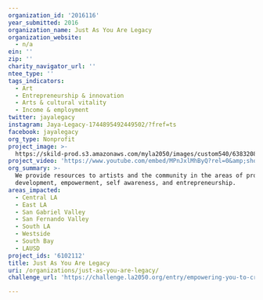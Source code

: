 ```yaml
---
organization_id: '2016116'
year_submitted: 2016
organization_name: Just As You Are Legacy
organization_website:
  - n/a
ein: ''
zip: ''
charity_navigator_url: ''
ntee_type: ''
tags_indicators:
  - Art
  - Entrepreneurship & innovation
  - Arts & cultural vitality
  - Income & employment
twitter: jayalegacy
instagram: Jaya-Legacy-1744895492449502/?fref=ts
facebook: jayalegacy
org_type: Nonprofit
project_image: >-
  https://skild-prod.s3.amazonaws.com/myla2050/images/custom540/6383208955741-team91.jpeg
project_video: 'https://www.youtube.com/embed/MPnJxlMhByQ?rel=0&amp;showinfo=0'
org_summary: >-
  We provide resources to artists and the community in the areas of professional
  development, empowerment, self awareness, and entrepreneurship.
areas_impacted:
  - Central LA
  - East LA
  - San Gabriel Valley
  - San Fernando Valley
  - South LA
  - Westside
  - South Bay
  - LAUSD
project_ids: '6102112'
title: Just As You Are Legacy
uri: /organizations/just-as-you-are-legacy/
challenge_url: 'https://challenge.la2050.org/entry/empowering-you-to-create-your-legacy'

---
```

